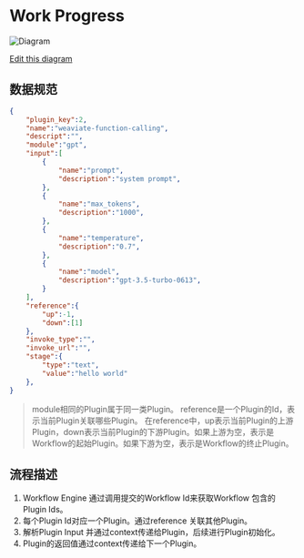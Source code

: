 # Work Progress

![Diagram](https://kroki.io/plantuml/svg/eNqlksEKgkAQhu_7FIOnOnTQo4cQzEMXgzp4CWLSKSTblXW2hOjdM0XCMtC6DbPf_-93GK9g1GzOmcCYlQYrUvp0yNQVAnlMJVmABVA9igQZ91jQC_KVZCq5huJmFqKhYTZvV-CCrwmZ4C23lZNF1enC7T7tjQUlxabKbZhysEX70GHWhAksZW66db1spNOqbWW4Q1tFVW_vVL22XLhgZmiIkTPc6NsfYzWdHzTDkZrO_5rhZ4VHMnne2QOmXdku)

<!--
@startuml
actor "Workflow Engine" as engine
database "WorkflowContext" as context

engine -> context : Create WorkflowContext\n(Data: {})
engine -> context : Execute Step 1
context -> context : Read Input\n(Data: {})
context -> context : Write Output\n(Data: {"step1_output": value})
engine -> context : Execute Step 2
context -> context : Read Input\n(Data: {"step1_output": value})
context -> context : Write Output\n(Data: {"step2_output": value})
engine -> context : Execute Step N
context -> context : Read Input\n(Data: {"step2_output": value})
context -> context : Write Output\n(Data: {"stepN_output": value})
@enduml

-->

[Edit this diagram](https://niolesk.top/#https://kroki.io/plantuml/svg/eNqlksEKgkAQhu_7FIOnOnTQo4cQzEMXgzp4CWLSKSTblXW2hOjdM0XCMtC6DbPf_-93GK9g1GzOmcCYlQYrUvp0yNQVAnlMJVmABVA9igQZ91jQC_KVZCq5huJmFqKhYTZvV-CCrwmZ4C23lZNF1enC7T7tjQUlxabKbZhysEX70GHWhAksZW66db1spNOqbWW4Q1tFVW_vVL22XLhgZmiIkTPc6NsfYzWdHzTDkZrO_5rhZ4VHMnne2QOmXdku)

## 数据规范

```json
{
    "plugin_key":2,
    "name":"weaviate-function-calling",
    "descript":"",
    "module":"gpt",
    "input":[
        {
            "name":"prompt",
            "description":"system prompt",
        },
        {
            "name":"max_tokens",
            "description":"1000",
        },
        {
            "name":"temperature",
            "description":"0.7",
        },
        {
            "name":"model",
            "description":"gpt-3.5-turbo-0613",
        }
    ],
    "reference":{
        "up":-1,
        "down":[1]
    },
    "invoke_type":"",
    "invoke_url":"",
    "stage":{
        "type":"text",
        "value":"hello world"
    },
}
```
> module相同的Plugin属于同一类Plugin。
> reference是一个Plugin的Id，表示当前Plugin关联哪些Plugin。
> 在reference中，up表示当前Plugin的上游Plugin，down表示当前Plugin的下游Plugin。如果上游为空，表示是Workflow的起始Plugin。如果下游为空，表示是Workflow的终止Plugin。

##  流程描述
1. Workflow Engine 通过调用提交的Workflow Id来获取Workflow 包含的Plugin Ids。
2. 每个Plugin Id对应一个Plugin。通过reference 关联其他Plugin。
3. 解析Plugin Input 并通过context传递给Plugin，后续进行Plugin初始化。
4. Plugin的返回值通过context传递给下一个Plugin。